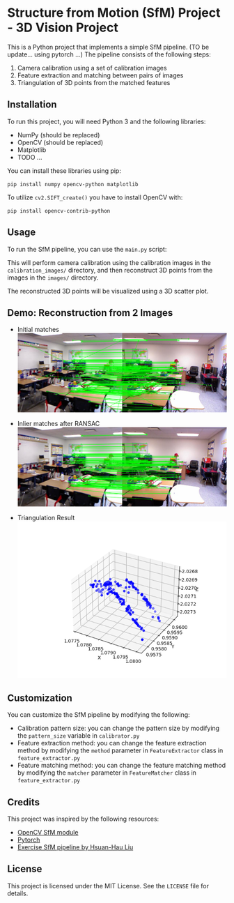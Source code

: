 # Structure from Motion (SfM) Project - 3D Vision Project

This is a Python project that implements a simple SfM pipeline. (TO be update... using pytorch ...) The pipeline consists of the following steps:

1. Camera calibration using a set of calibration images
2. Feature extraction and matching between pairs of images
3. Triangulation of 3D points from the matched features

## Installation

To run this project, you will need Python 3 and the following libraries:

- NumPy (should be replaced)
- OpenCV (should be replaced)
- Matplotlib
- TODO ...

You can install these libraries using pip:

    pip install numpy opencv-python matplotlib

To utilize `cv2.SIFT_create()` you have to install OpenCV with:

    pip install opencv-contrib-python

## Usage

To run the SfM pipeline, you can use the `main.py` script:

This will perform camera calibration using the calibration images in the `calibration_images/` directory, and then reconstruct 3D points from the images in the `images/` directory.

The reconstructed 3D points will be visualized using a 3D scatter plot.

## Demo: Reconstruction from 2 Images

- Initial matches
  ![Initial matches with SIFT](results/sift_match.png)

- Inlier matches after RANSAC
  ![Inlier matches after RANSAC](results/inlier_match.png)

- Triangulation Result
  ![point clould](results/point_cloud.png)

## Customization

You can customize the SfM pipeline by modifying the following:

- Calibration pattern size: you can change the pattern size by modifying the `pattern_size` variable in `calibrator.py`
- Feature extraction method: you can change the feature extraction method by modifying the `method` parameter in `FeatureExtractor` class in `feature_extractor.py`
- Feature matching method: you can change the feature matching method by modifying the `matcher` parameter in `FeatureMatcher` class in `feature_extractor.py`

## Credits

This project was inspired by the following resources:

- [OpenCV SfM module](https://github.com/opencv/opencv/blob/master/samples/python/stereo_match.py)
- [Pytorch](https://pytorch.org/)
- [Exercise SfM pipeline by Hsuan-Hau Liu](https://github.com/hsuanhauliu/structure-from-motion-with-OpenCV)

## License

This project is licensed under the MIT License. See the `LICENSE` file for details.
